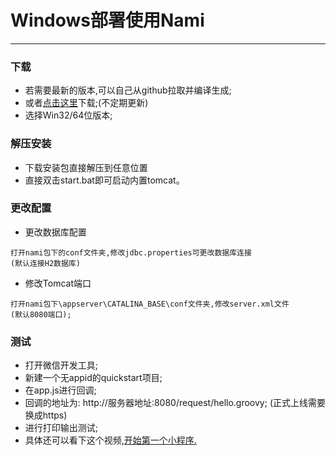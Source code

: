 # Windows部署使用Nami

----

### 下载
 * 若需要最新的版本,可以自己从github拉取并编译生成;
 * 或者[点击这里](https://pan.baidu.com/s/1bJmUtg#list/path=%2FNAMI)下载;(不定期更新)
 * 选择Win32/64位版本;
 
### 解压安装
 * 下载安装包直接解压到任意位置
 * 直接双击start.bat即可启动内置tomcat。

### 更改配置
 * 更改数据库配置
```
打开nami包下的conf文件夹,修改jdbc.properties可更改数据库连接	
(默认连接H2数据库)
```

 * 修改Tomcat端口
``` 
打开nami包下\appserver\CATALINA_BASE\conf文件夹,修改server.xml文件
(默认8080端口);
```

### 测试
 * 打开微信开发工具;
 * 新建一个无appid的quickstart项目;
 * 在app.js进行回调;
 * 回调的地址为: http://服务器地址:8080/request/hello.groovy; (正式上线需要换成https)
 * 进行打印输出测试;
 * 具体还可以看下这个视频,[开始第一个小程序.](http://mp.weixin.qq.com/s/229Ni6VOeLEkEaUH7CfWVg)